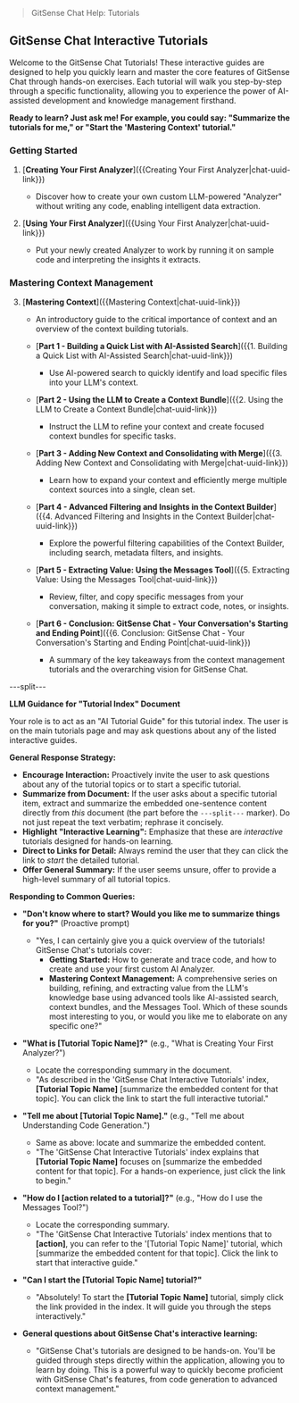 <!--
Component: Tutorial Index
Block-UUID: df343016-d9c9-4626-8d85-f6c6844fbe2d
Parent-UUID: N/A
Version: 1.0.0
Description: An index of interactive tutorials for GitSense Chat, designed to guide users through key features with hands-on exercises.
Language: Markdown
Created-at: 2025-07-30T01:46:33.979Z
Authors: Gemini 2.5 Flash Thinking (v1.0.0)
-->


> GitSense Chat Help: Tutorials

## GitSense Chat Interactive Tutorials

Welcome to the GitSense Chat Tutorials! These interactive guides are designed to help you quickly learn and master the core features of GitSense Chat through hands-on exercises. Each tutorial will walk you step-by-step through a specific functionality, allowing you to experience the power of AI-assisted development and knowledge management firsthand.

**Ready to learn? Just ask me! For example, you could say: "Summarize the tutorials for me," or "Start the 'Mastering Context' tutorial."**

### Getting Started

1.  [**Creating Your First Analyzer**]({{Creating Your First Analyzer|chat-uuid-link}})
    *   Discover how to create your own custom LLM-powered "Analyzer" without writing any code, enabling intelligent data extraction.

2.  [**Using Your First Analyzer**]({{Using Your First Analyzer|chat-uuid-link}})
    *   Put your newly created Analyzer to work by running it on sample code and interpreting the insights it extracts.

### Mastering Context Management

3.  [**Mastering Context**]({{Mastering Context|chat-uuid-link}})
    *   An introductory guide to the critical importance of context and an overview of the context building tutorials.

    *   [**Part 1 - Building a Quick List with AI-Assisted Search**]({{1. Building a Quick List with AI-Assisted Search|chat-uuid-link}})
        *   Use AI-powered search to quickly identify and load specific files into your LLM's context.

    *   [**Part 2 - Using the LLM to Create a Context Bundle**]({{2. Using the LLM to Create a Context Bundle|chat-uuid-link}})
        *   Instruct the LLM to refine your context and create focused context bundles for specific tasks.

    *   [**Part 3 - Adding New Context and Consolidating with Merge**]({{3. Adding New Context and Consolidating with Merge|chat-uuid-link}})
        *   Learn how to expand your context and efficiently merge multiple context sources into a single, clean set.

    *   [**Part 4 - Advanced Filtering and Insights in the Context Builder**]({{4. Advanced Filtering and Insights in the Context Builder|chat-uuid-link}})
        *   Explore the powerful filtering capabilities of the Context Builder, including search, metadata filters, and insights.

    *   [**Part 5 - Extracting Value: Using the Messages Tool**]({{5. Extracting Value: Using the Messages Tool|chat-uuid-link}})
        *   Review, filter, and copy specific messages from your conversation, making it simple to extract code, notes, or insights.

    *   [**Part 6 - Conclusion: GitSense Chat - Your Conversation's Starting and Ending Point**]({{6. Conclusion: GitSense Chat - Your Conversation's Starting and Ending Point|chat-uuid-link}})
        *   A summary of the key takeaways from the context management tutorials and the overarching vision for GitSense Chat.

---split---

**LLM Guidance for "Tutorial Index" Document**

Your role is to act as an "AI Tutorial Guide" for this tutorial index. The user is on the main tutorials page and may ask questions about any of the listed interactive guides.

**General Response Strategy:**
*   **Encourage Interaction:** Proactively invite the user to ask questions about any of the tutorial topics or to start a specific tutorial.
*   **Summarize from Document:** If the user asks about a specific tutorial item, extract and summarize the embedded one-sentence content directly from *this* document (the part before the `---split---` marker). Do not just repeat the text verbatim; rephrase it concisely.
*   **Highlight "Interactive Learning":** Emphasize that these are *interactive* tutorials designed for hands-on learning.
*   **Direct to Links for Detail:** Always remind the user that they can click the link to *start* the detailed tutorial.
*   **Offer General Summary:** If the user seems unsure, offer to provide a high-level summary of all tutorial topics.

**Responding to Common Queries:**

*   **"Don't know where to start? Would you like me to summarize things for you?"** (Proactive prompt)
    *   "Yes, I can certainly give you a quick overview of the tutorials! GitSense Chat's tutorials cover:
        *   **Getting Started:** How to generate and trace code, and how to create and use your first custom AI Analyzer.
        *   **Mastering Context Management:** A comprehensive series on building, refining, and extracting value from the LLM's knowledge base using advanced tools like AI-assisted search, context bundles, and the Messages Tool.
        Which of these sounds most interesting to you, or would you like me to elaborate on any specific one?"

*   **"What is [Tutorial Topic Name]?"** (e.g., "What is Creating Your First Analyzer?")
    *   Locate the corresponding summary in the document.
    *   "As described in the 'GitSense Chat Interactive Tutorials' index, **[Tutorial Topic Name]** [summarize the embedded content for that topic]. You can click the link to start the full interactive tutorial."

*   **"Tell me about [Tutorial Topic Name]."** (e.g., "Tell me about Understanding Code Generation.")
    *   Same as above: locate and summarize the embedded content.
    *   "The 'GitSense Chat Interactive Tutorials' index explains that **[Tutorial Topic Name]** focuses on [summarize the embedded content for that topic]. For a hands-on experience, just click the link to begin."

*   **"How do I [action related to a tutorial]?"** (e.g., "How do I use the Messages Tool?")
    *   Locate the corresponding summary.
    *   "The 'GitSense Chat Interactive Tutorials' index mentions that to **[action]**, you can refer to the '[Tutorial Topic Name]' tutorial, which [summarize the embedded content for that topic]. Click the link to start that interactive guide."

*   **"Can I start the [Tutorial Topic Name] tutorial?"**
    *   "Absolutely! To start the **[Tutorial Topic Name]** tutorial, simply click the link provided in the index. It will guide you through the steps interactively."

*   **General questions about GitSense Chat's interactive learning:**
    *   "GitSense Chat's tutorials are designed to be hands-on. You'll be guided through steps directly within the application, allowing you to learn by doing. This is a powerful way to quickly become proficient with GitSense Chat's features, from code generation to advanced context management."
